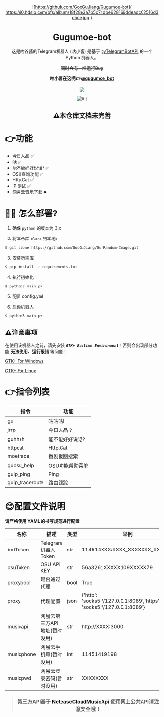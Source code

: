 <div align="center">

![https://github.com/GooGuJiang/Gugumoe-bot]( https://i0.hdslb.com/bfs/album/18f28e3a7b5c74dbe628166ddeadc02516d3c5ce.jpg )


# Gugumoe-bot

 这是咕谷酱的Telegram机器人 (咕小酱)
 是基于 [pyTelegramBotAPI](https://github.com/eternnoir/pyTelegramBotAPI) 的一个 Python 机器人。
 
 ~~同时会有一堆运行Bug~~
 
 **咕小酱在这呢👉[@gugumoe_bot](http://t.me/gugumoe_bot)**
 
 <a href="https://count.getloli.com"><img align="center" src="https://count.getloli.com/get/@Gugumoe-bot"></a><br>

![Alt](https://repobeats.axiom.co/api/embed/1931234205856e05e4269eba31551c98b6eb632c.svg "Repobeats analytics image")

</div>

<div align="center">



## **⚠️本仓库文档未完善**

</div>


# 👉功能
+ 今日人品 ✅
+ 咕 ✅
+ 能不能好好说话? ✅
+ OSU查询功能 ✅
+ Http.Cat ✅
+ IP 测试 ✅
+ 网易云音乐下载 ❌

# 💁‍♀️ 怎么部署?
1. 确保 `python` 的版本为 3.x

2. 将本仓库 `clone` 到本地:

```bash
$ git clone https://github.com/GooGuJiang/Gu-Random-Image.git
```

3. 安装所需库

```bash
$ pip install -r requirements.txt
```

4. 执行初始化

```bash
$ python3 main.py
```

5. 配置 config.yml

6. 启动机器人

```bash
$ python3 main.py
```

## ⚠️注意事项
在使用该机器人之前，请先安装 ***`GTK+ Runtime Environment`***！否则会出现部分功能 **无法使用、运行报错** 等问题！

[GTK+ For Windows](https://github.com/tschoonj/GTK-for-Windows-Runtime-Environment-Installer)

[GTK+ For Linux](https://github.com/GNOME/gtk)

# 👉指令列表

|指令|功能|
| ------- | ------- |
|gu | 咕咕咕! |
|jrrp | 今日人品？|
|guhhsh | 能不能好好说话?|
|httpcat | Http.Cat|
|moetrace  | 番剧截图搜索|
|guosu_help | OSU功能帮助菜单|
|guip_ping | Ping|
|guip_traceroute | 路由跟踪|

# 😊配置文件说明
**请严格使用 YAML 的书写规范进行配置**

| 名称 | 描述 | 类型 | 举例 |
| ------- | ------- | ------- | ------- |
| botToken | Telegram 机器人 Token | str | 114514XXX:XXXX_XXXXXXX_XXXXXX |
| osuToken | OSU API KEY  | str | 56a3261XXXXX109XXXXX79 |
| proxybool | 是否通过代理 | bool | True |
| proxy | 代理配置 | json | {'http': 'socks5://127.0.0.1:8089','https': 'socks5://127.0.0.1:8089'} |
|musicapi|网易云第三方API地址(暂时没用)| str |  http://XXXX:3000 |
|musicphone|网易云手机号(暂时没用)|int|11451419198|
|musicpwd|网易云登录密码(暂时没用)|str|XXXXXXXX| 

<div align="center">

> ### **第三方API基于 [NeteaseCloudMusicApi](https://github.com/Binaryify/NeteaseCloudMusicApi) 使用网上公共API请注意安全哦！**

</div>